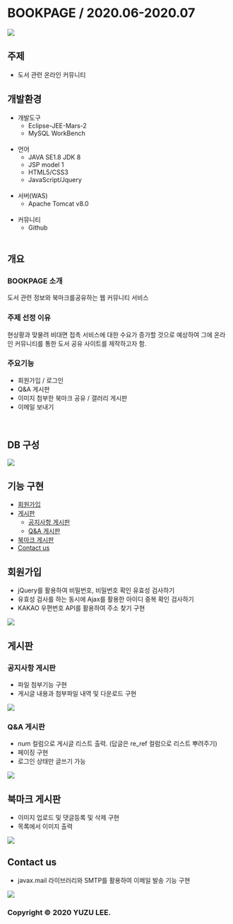 # BOOKPAGE / 2020.06-2020.07

<img src="https://user-images.githubusercontent.com/68896112/98518229-735e1200-22b2-11eb-823d-b7aa905add69.gif">


## 주제
- 도서 관련 온라인 커뮤니티
## 개발환경
* 개발도구
  * Eclipse-JEE-Mars-2
  * MySQL WorkBench
  <br>
* 언어
  * JAVA SE1.8 JDK 8
  * JSP model 1
  * HTML5/CSS3
  * JavaScript/Jquery
  <br>
* 서버(WAS)
  * Apache Tomcat v8.0
  <br>
* 커뮤니티
  * Github
  <br>
## 개요
### BOOKPAGE 소개
도서 관련 정보와 북마크를공유하는 웹 커뮤니티 서비스<br>
### 주제 선정 이유
현상황과 맞물려 비대면 접촉 서비스에 대한 수요가
증가할 것으로 예상하여 그에 온라인 커뮤니티를 통한 도서 공유 사이트를 제작하고자 함.<br>
### 주요기능
* 회원가입 / 로그인
* Q&A 게시판
* 이미지 첨부한 북마크 공유 / 갤러리 게시판
* 이메일 보내기 
<br>

## DB 구성
<img src="https://user-images.githubusercontent.com/68896112/98519288-e9af4400-22b3-11eb-8729-46602608c276.png">

## 기능 구현
* [회원가입](링크)
* [게시판](링크)
  * [공지사항 게시판](링크)
  * [Q&A 게시판](링크)
* [북마크 게시판](링크)
* [Contact us](링크)

## 회원가입
* jQuery를 활용하여 비밀번호, 비밀번호 확인 유효성 검사하기
* 유효성 검사를 하는 동시에 Ajax를 활용한 아이디 중복 확인 검사하기
* KAKAO 우편번호 API를 활용하여 주소 찾기 구현
<img src="https://user-images.githubusercontent.com/68896112/98518755-26c70680-22b3-11eb-8278-4932190599eb.gif">

## 게시판
### 공지사항 게시판
* 파일 첨부기능 구현
* 게시글 내용과 첨부파일 내역 및 다운로드 구현
<img src="https://user-images.githubusercontent.com/68896112/98518915-67268480-22b3-11eb-8270-dcfe0520324b.png">

### Q&A 게시판
* num 컬럼으로 게시글 리스트 출력. (답글은 re_ref 컬럼으로 리스트 뿌려주기)
* 페이징 구현
* 로그인 상태만 글쓰기 가능
<img src="https://user-images.githubusercontent.com/68896112/98519015-8c1af780-22b3-11eb-97e2-da2a0d0e14b3.png">

## 북마크 게시판
* 이미지 업로드 및 댓글등록 및 삭제 구현
* 목록에서 이미지 출력
<img src="https://user-images.githubusercontent.com/68896112/98519092-a2c14e80-22b3-11eb-85bb-c8ecdaae9e7f.png">

## Contact us
* javax.mail 라이브러리와 SMTP를 활용하여 이메일 발송 기능 구현
<img src="https://user-images.githubusercontent.com/68896112/98519182-bec4f000-22b3-11eb-9405-ef1e98afbb29.png">

### Copyright © 2020 YUZU LEE.
